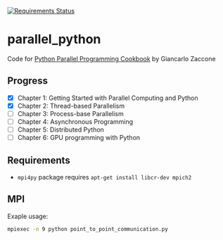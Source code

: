 [![Requirements Status](https://requires.io/github/lancelote/parallel_python/requirements.svg?branch=master)](https://requires.io/github/lancelote/parallel_python/requirements/?branch=master)

# parallel_python

Code for [Python Parallel Programming Cookbook][1] by Giancarlo Zaccone

  [1]: http://www.amazon.com/Parallel-Programming-Cookbook-Giancarlo-Zaccone/dp/1785289586

## Progress

 - [x] Chapter 1: Getting Started with Parallel Computing and Python
 - [x] Chapter 2: Thread-based Parallelism
 - [ ] Chapter 3: Process-base Parallelism
 - [ ] Chapter 4: Asynchronous Programming
 - [ ] Chapter 5: Distributed Python
 - [ ] Chapter 6: GPU programming with Python

## Requirements

 - `mpi4py` package requires `apt-get install libcr-dev mpich2`

## MPI

Exaple usage:
```bash
mpiexec -n 9 python point_to_point_communication.py
```
